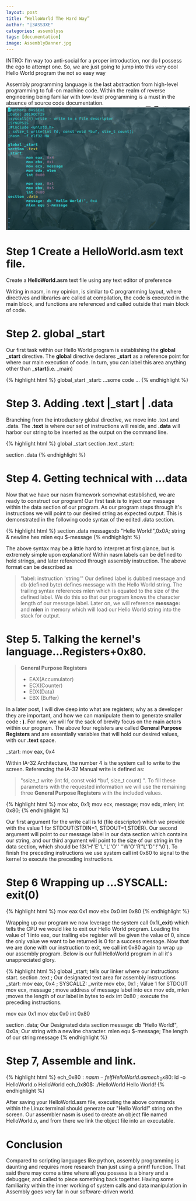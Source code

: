 ```yaml
---
layout: post
title: “HelloWorld The Hard Way”
author: "|3ASS3XE"
categories: assemblyss
tags: [documentation]
image: AssemblyBanner.jpg
---
```


INTRO:  I’m way too anti-social for a proper introduction, nor do I possess the ego to attempt one. So, we are just going to jump into this very cool Hello World program the not so easy way

Assembly programming language is the last abstraction from high-level programming to full-on machine code.  Within the realm of reverse engineering being familiar with low-level programming is a must in the absence of source code documentation.
![](https://github.com/BASSEXE/ReversingZen/blob/gh-pages/assets/img/HWasm.png)
# Step 1 Create a HelloWorld.asm text file.
Create a **HelloWorld.asm** text file using any text editor of preference

Writing in nasm, in my opinion, is similar to C programming layout, where directives and libraries are called at compilation, the code is executed in the main block, and functions are referenced and called outside that main block of code.

# Step 2.     global _start
Our first task within our Hello World program is establishing the **global _start** directive.
The **global** directive declares **_start** as a reference point for where our main execution of code. In turn, you can label this area anything other than **_start**(i.e. _main)

{% highlight html %}
global_start
_start: ...some code ...
{% endhighlight %}

# Step 3.      Adding .text |_start | .data
Branching from the introductory global directive, we move into .text and .data. The **.text** is where our set of instructions will reside, and **.data** will harbor our string to be inserted as the output on the command line.

{% highlight html %}
global _start
section  .text
_start:

section .data
{% endhighlight %}

# Step 4.     Getting technical with ...data
Now that we have our nasm framework somewhat established, we are ready to construct our program! Our first task is to inject our message within the data section of our program. As our program steps through it's instructions we will point to our desired string as expected output. This is demonstrated in the following code syntax of the edited .data section.

{% highlight html %}
section .data
message:db "Hello World!",0x0A; string & newline hex
mlen equ $-message
{% endhighlight %}

The above syntax may be a little hard to interpret at first glance, but is extremely simple upon explanation! Within nasm labels can be defined to hold strings, and later referenced through assembly instruction. The above format can be described as

> "label: instruction 'string'"
Our defined label is dubbed message and db (defined byte) defines message with the Hello World string. The trailing syntax references mlen which is equated to the size of the defined label.
We do this so that our program knows the character length of our message label. Later on, we will reference **message:** and **mlen** in memory which will load our Hello World string into the stack for output.

# Step 5.     Talking the kernel's language...Registers+0x80.

> **General Purpose Registers**
> * EAX(Accumulator)
> * ECX(Counter)
> * EDX(Data)
> * EBX (Buffer)

In a later post, I will dive deep into what are registers; why as a developer they are important, and how we can manipulate them to generate smaller code **: )**. For now, we will for the sack of brevity focus on the main actors within our program. The above four registers are called **General Purpose Registers** and are essentially variables that will hold our desired values, with our **.text** space.

_start:
mov eax, 0x4

Within IA-32 Architecture, the number 4 is the system call to write to the screen. Referencing the IA-32 Manual write is defined as:

> "ssize_t write (int fd, const void *buf, size_t count) ".
To fill these parameters with the requested information we will use the remaining three **General Purpose Registers** with the included values.

{% highlight html %}
mov ebx, 0x1;
mov ecx, message;
mov edx, mlen;
int 0x80;
{% endhighlight %}

Our first argument for the write call is fd (file descriptor) which we provide with the value 1 for STDOUT(STDIN=1, STDOUT=1,STDER). Our second argument will point to our message label in our data section which contains our string, and our third argument will point to the size of our string in the data section, which should be 13('H''E''L''L''O'' ''W'O''R''L''D''!''\0').
To finish the preceding instructions we use system call int 0x80 to signal to the kernel to execute the preceding instructions.

# Step 6 Wrapping up ...SYSCALL: exit(0)
{% highlight html %}
mov eax 0x1
mov ebx 0x0
int 0x80
{% endhighlight %}

Wrapping up our program we now leverage the system call 0x1(**_exit**) which tells the CPU we would like to exit our Hello World program. Loading the value of 1 into eax, our trailing ebx register will be given the value of 0, since the only value we want to be returned is 0 for a success message. Now that we are done with our instruction to exit, we call int 0x80 again to wrap up our assembly program. Below is our full HelloWorld program in all it's unappreciated glory.

{% highlight html %}
global _start; tells our linker where our instructions start.
section  .text ; Our designated text area for assembly instructions
_start:
mov eax, 0x4 ; SYSCALLZ: _write
mov ebx, 0x1 ; Value 1 for STDOUT
mov ecx, message ; move address of message label into ecx
mov edx, mlen  ;moves the length of our label in bytes to edx
int 0x80     ; execute the preceding instructions.

mov eax 0x1
mov ebx 0x0
int 0x80

section .data; Our Designated data section
message: db "Hello World!", 0x0a; Our string with a newline character.
mlen equ $-message; The length of our string message
{% endhighlight %}

# Step 7, Assemble and link.
{% highlight html %}
ech_0x80$:nasm -f elf HelloWorld.asm
ech_0x80$: ld -o HelloWorld.o HelloWorld
ech_0x80$: ./HelloWorld
Hello World!
{% endhighlight %}

After saving your HelloWorld.asm file, executing the above commands within the Linux terminal should generate our "Hello World!" string on the screen. Our assembler nasm is used to create an object file named HelloWorld.o, and from there we link the object file into an executable.

# Conclusion
Compared to scripting languages like python, assembly programming is daunting and requires more research than just using a printf function. That said there may come a time where all you possess is a binary and a debugger, and called to piece something back together. Having some familiarity within the inner working of system calls and data manipulation in  Assembly goes very far in our software-driven world.
